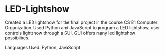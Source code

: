 # LED-Lightshow

Created a LED lightshow for the final project in the course CS121 Computer Organization. Used Python and JavaScript to program a LED lightshow, user controls lightshow through a GUI. GUI offers many led lightshow possibilites. 

Languages Used: Python, JavaScript


